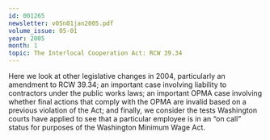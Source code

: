 ```yaml
---
id: 001265
newsletter: v05n01jan2005.pdf
volume_issue: 05-01
year: 2005
month: 1
topic: The Interlocal Cooperation Act: RCW 39.34
---
```


Here we look at other legislative changes in 2004, particularly an amendment to RCW 39.34; an important case involving liability to contractors under the public works laws; an important OPMA case involving whether final actions that comply with the OPMA are invalid based on a previous violation of the Act; and finally, we consider the tests Washington courts have applied to see that a particular employee is in an “on call” status for purposes of the Washington Minimum Wage Act.
